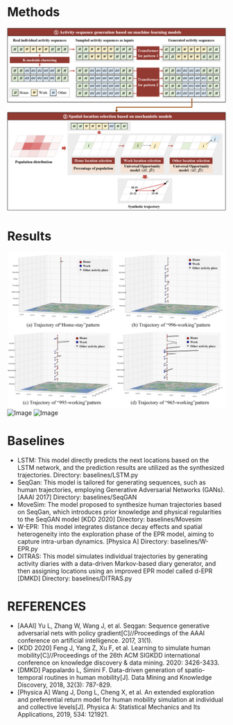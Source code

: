 # Methods
  ![Image](https://github.com/seanjinnn/Act2Loc/blob/main/Act2Loc.png)
# Results
  ![Image](https://github.com/seanjinnn/Act2Loc/blob/main/Trajectory%20Visualization.png)
  ![Image](https://github.com/seanjinnn/Act2Loc/blob/main/flow(Shenzhen).png)
  ![Image](https://github.com/seanjinnn/Act2Loc/blob/main/flow(Act2Loc).png)
# Baselines
- LSTM: This model directly predicts the next locations based on the LSTM network, and the prediction results are utilized as the synthesized trajectories.
Directory: baselines/LSTM.py
- SeqGan: This model is tailored for generating sequences, such as human trajectories, employing Generative Adversarial Networks (GANs). [AAAI 2017]
Directory: baselines/SeqGAN
- MoveSim: The model proposed to synthesize human trajectories based on SeqGan, which introduces prior knowledge and physical regularities to the SeqGAN model [KDD 2020]
Directory: baselines/Movesim
- W-EPR: This model integrates distance decay effects and spatial heterogeneity into the exploration phase of the EPR model, aiming to capture intra-urban dynamics.  [Physica A]
Directory: baselines/W-EPR.py
- DITRAS:  This model simulates individual trajectories by generating activity diaries with a data-driven Markov-based diary generator, and then assigning locations using an improved EPR model called d-EPR [DMKD]
Directory: baselines/DITRAS.py
# REFERENCES
- [AAAI] Yu L, Zhang W, Wang J, et al. Seqgan: Sequence generative adversarial nets with policy gradient[C]//Proceedings of the AAAI conference on artificial intelligence. 2017, 31(1).
- [KDD 2020] Feng J, Yang Z, Xu F, et al. Learning to simulate human mobility[C]//Proceedings of the 26th ACM SIGKDD international conference on knowledge discovery & data mining. 2020: 3426-3433.
- [DMKD] Pappalardo L, Simini F. Data-driven generation of spatio-temporal routines in human mobility[J]. Data Mining and Knowledge Discovery, 2018, 32(3): 787-829.
- [Physica A] Wang J, Dong L, Cheng X, et al. An extended exploration and preferential return model for human mobility simulation at individual and collective levels[J]. Physica A: Statistical Mechanics and Its Applications, 2019, 534: 121921.
